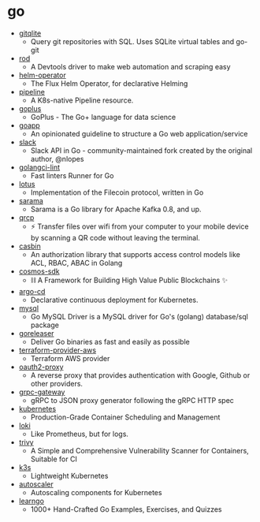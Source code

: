 # go
- [gitqlite](https://github.com/augmentable-dev/gitqlite)
  - Query git repositories with SQL. Uses SQLite virtual tables and go-git
- [rod](https://github.com/go-rod/rod)
  - A Devtools driver to make web automation and scraping easy
- [helm-operator](https://github.com/fluxcd/helm-operator)
  - The Flux Helm Operator, for declarative Helming
- [pipeline](https://github.com/tektoncd/pipeline)
  - A K8s-native Pipeline resource.
- [goplus](https://github.com/qiniu/goplus)
  - GoPlus - The Go+ language for data science
- [goapp](https://github.com/bnkamalesh/goapp)
  - An opinionated guideline to structure a Go web application/service
- [slack](https://github.com/slack-go/slack)
  - Slack API in Go - community-maintained fork created by the original author, @nlopes
- [golangci-lint](https://github.com/golangci/golangci-lint)
  - Fast linters Runner for Go
- [lotus](https://github.com/filecoin-project/lotus)
  - Implementation of the Filecoin protocol, written in Go
- [sarama](https://github.com/Shopify/sarama)
  - Sarama is a Go library for Apache Kafka 0.8, and up.
- [qrcp](https://github.com/claudiodangelis/qrcp)
  - ⚡ Transfer files over wifi from your computer to your mobile device by scanning a QR code without leaving the terminal.
- [casbin](https://github.com/casbin/casbin)
  - An authorization library that supports access control models like ACL, RBAC, ABAC in Golang
- [cosmos-sdk](https://github.com/cosmos/cosmos-sdk)
  - ⛓️ A Framework for Building High Value Public Blockchains ✨
- [argo-cd](https://github.com/argoproj/argo-cd)
  - Declarative continuous deployment for Kubernetes.
- [mysql](https://github.com/go-sql-driver/mysql)
  - Go MySQL Driver is a MySQL driver for Go's (golang) database/sql package
- [goreleaser](https://github.com/goreleaser/goreleaser)
  - Deliver Go binaries as fast and easily as possible
- [terraform-provider-aws](https://github.com/terraform-providers/terraform-provider-aws)
  - Terraform AWS provider
- [oauth2-proxy](https://github.com/oauth2-proxy/oauth2-proxy)
  - A reverse proxy that provides authentication with Google, Github or other providers.
- [grpc-gateway](https://github.com/grpc-ecosystem/grpc-gateway)
  - gRPC to JSON proxy generator following the gRPC HTTP spec
- [kubernetes](https://github.com/kubernetes/kubernetes)
  - Production-Grade Container Scheduling and Management
- [loki](https://github.com/grafana/loki)
  - Like Prometheus, but for logs.
- [trivy](https://github.com/aquasecurity/trivy)
  - A Simple and Comprehensive Vulnerability Scanner for Containers, Suitable for CI
- [k3s](https://github.com/rancher/k3s)
  - Lightweight Kubernetes
- [autoscaler](https://github.com/kubernetes/autoscaler)
  - Autoscaling components for Kubernetes
- [learngo](https://github.com/inancgumus/learngo)
  - 1000+ Hand-Crafted Go Examples, Exercises, and Quizzes
